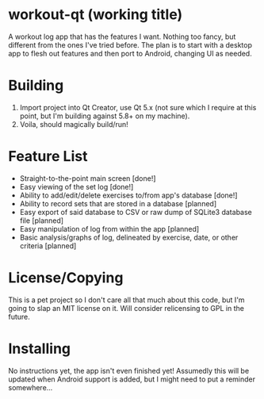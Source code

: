 # workout-qt (working title)
A workout log app that has the features I want. Nothing too fancy, but different from the ones I've tried before.
The plan is to start with a desktop app to flesh out features and then port to Android, changing UI as needed.

# Building
1. Import project into Qt Creator, use Qt 5.x (not sure which I require at this point, but I'm building against 5.8+ on my machine).
2. Voila, should magically build/run!

# Feature List
* Straight-to-the-point main screen [done!]
* Easy viewing of the set log [done!]
* Ability to add/edit/delete exercises to/from app's database [done!]
* Ability to record sets that are stored in a database [planned]
* Easy export of said database to CSV or raw dump of SQLite3 database file [planned]
* Easy manipulation of log from within the app [planned]
* Basic analysis/graphs of log, delineated by exercise, date, or other criteria [planned]

# License/Copying
This is a pet project so I don't care all that much about this code, but I'm going to slap an MIT license on it.
Will consider relicensing to GPL in the future.

# Installing
No instructions yet, the app isn't even finished yet! Assumedly this will be updated when Android support is added,
but I might need to put a reminder somewhere...

